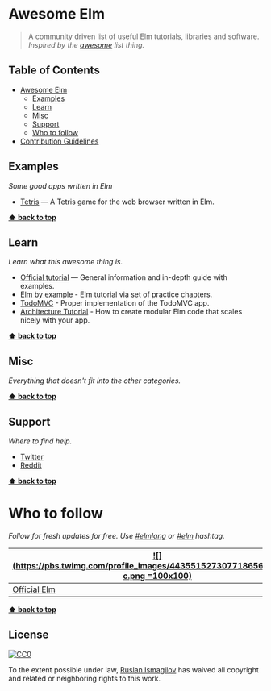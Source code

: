 Awesome Elm
=============

> A community driven list of useful Elm tutorials, libraries and software.
*Inspired by the [awesome](https://github.com/bayandin/awesome-awesomeness) list thing.*

## Table of Contents
- [Awesome Elm](#awesome-elm)
    - [Examples](#examples)
    - [Learn](#learn)
    - [Misc](#misc)
    - [Support](#support)
    - [Who to follow](#who-to-follow)
- [Contribution Guidelines](#contribution-guidelines)

## Examples
*Some good apps written in Elm*

* [Tetris](http://people.cs.umass.edu/~jcollard/elmtris/) — A Tetris game for the web browser written in Elm.

**[⬆ back to top](#table-of-contents)**


## Learn

*Learn what this awesome thing is.*

* [Official tutorial](http://elm-lang.org/Learn.elm) — General information and in-depth guide with examples.
* [Elm by example](http://elm-by-example.org/toc.html) - Elm tutorial via set of practice chapters.
* [TodoMVC](https://github.com/evancz/elm-todomvc) - Proper implementation of the TodoMVC app.
* [Architecture Tutorial](https://github.com/evancz/elm-architecture-tutorial) - How to create modular Elm code that scales nicely with your app.

**[⬆ back to top](#table-of-contents)**

## Misc

*Everything that doesn't fit into the other categories.*

**[⬆ back to top](#table-of-contents)**

## Support

*Where to find help.*

* [Twitter]()
* [Reddit]()

**[⬆ back to top](#table-of-contents)**

# Who to follow

*Follow for fresh updates for free. Use [#elmlang](https://twitter.com/search?q=%23elmlang) or [#elm](https://twitter.com/search?q=%23elm) hashtag.*

[![](https://pbs.twimg.com/profile_images/443551527307718656/cZHhsF-c.png =100x100)](https://twitter.com/elmlang) | [![](https://pbs.twimg.com/profile_images/443794371586977792/NxKUNpOQ.jpeg =100x100)](https://twitter.com/czaplic)
--- | --- |
[Official Elm](https://twitter.com/elmlang) | [Evan Czaplicki](https://twitter.com/czaplic)  

**[⬆ back to top](#table-of-contents)**

## License

[![CC0](http://i.creativecommons.org/p/zero/1.0/88x31.png)](http://creativecommons.org/publicdomain/zero/1.0/)

To the extent possible under law, [Ruslan Ismagilov](https://github.com/isRuslan) has waived all copyright and related or neighboring rights to this work.
